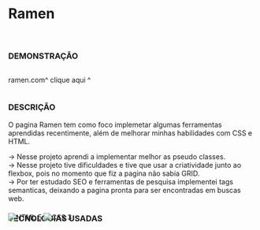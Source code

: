 <h1> Ramen </h1> <br>

### DEMONSTRAÇÃO

<div style="display: flex; align-items: center;">
    <a href"https://ramen-foodjapanese.netlify.app">ramen.com</a>
    <p>^ clique aqui ^</p>
</div>

### DESCRIÇÃO

O pagina Ramen tem como foco implemetar algumas ferramentas aprendidas recentimente, além de melhorar minhas habilidades com CSS e HTML.

-> Nesse projeto aprendi a implementar melhor as pseudo classes. <br>
-> Nesse projeto tive dificuldades e tive que usar a criatividade junto ao flexbox, pois no momento que fiz a pagina não sabia GRID.<br>
-> Por ter estudado SEO e ferramentas de pesquisa implementei tags semanticas, deixando a pagina pronta para ser encontradas em buscas web.

### TECNOLOGIAS USADAS

<div style="display: inline_block; margin-top: -40px" <br>  
  <img align="center" alt=" HTML 5" src="https://img.shields.io/badge/HTML5-E34F26?style=for-the-badge&logo=html5&logoColor=white" />
  <img align="center" alt=" CSS 3" src="https://img.shields.io/badge/CSS3-1572B6?style=for-the-badge&logo=css3&logoColor=white" />
</div>
